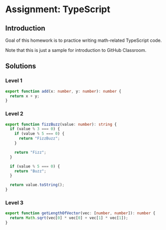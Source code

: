 # Assignment: TypeScript

## Introduction

Goal of this homework is to practice writing math-related TypeScript code.

Note that this is just a sample for introduction to GitHub Classroom.

## Solutions

### Level 1

```ts
export function add(x: number, y: number): number {
  return x + y;
}
```

### Level 2

```ts
export function fizzBuzz(value: number): string {
  if (value % 3 === 0) {
    if (value % 5 === 0) {
      return "FizzBuzz";
    }

    return "Fizz";
  }

  if (value % 5 === 0) {
    return "Buzz";
  }

  return value.toString();
}
```

### Level 3

```ts
export function getLengthOfVector(vec: [number, number]): number {
  return Math.sqrt(vec[0] * vec[0] + vec[1] * vec[1]);
}
```
